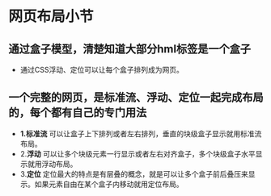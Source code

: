 # 网页布局小节

## 通过盒子模型，清楚知道大部分hml标签是一个盒子

* 通过CSS浮动、定位可以让每个盒子排列成为网页。

## 一个完整的网页，是标准流、浮动、定位一起完成布局的，每个都有自己的专门用法

* **1.标准流**
    可以让盒子上下排列或者左右排列，垂直的块级盒子显示就用标准流布局。
* 2.**浮动**
    可以让多个块级元素一行显示或者左右对齐盒子，多个块级盒子水平显示就用浮动布局。
* 3.**定位**
    定位最大的特点是有层叠的概念，就是可以让多个盒子前后叠压来显示。如果元素自由在某个盒子内移动就用定位布局。
